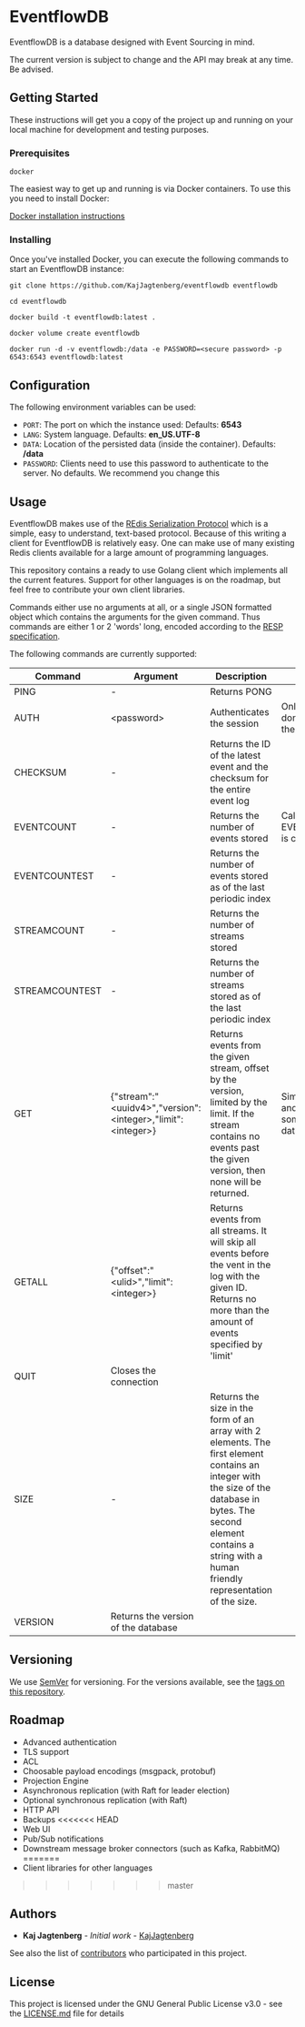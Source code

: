 # EventflowDB

EventflowDB is a database designed with Event Sourcing in mind.

The current version is subject to change and the API may break at any time. Be advised.

## Getting Started

These instructions will get you a copy of the project up and running on your local machine for development and testing purposes.

### Prerequisites

```
docker
```

The easiest way to get up and running is via Docker containers. To use this you need to install Docker:

[Docker installation instructions](https://docs.docker.com/get-docker)

### Installing

Once you've installed Docker, you can execute the following commands to start an EventflowDB instance:

```
git clone https://github.com/KajJagtenberg/eventflowdb eventflowdb

cd eventflowdb

docker build -t eventflowdb:latest .

docker volume create eventflowdb

docker run -d -v eventflowdb:/data -e PASSWORD=<secure password> -p 6543:6543 eventflowdb:latest
```

## Configuration

The following environment variables can be used:

- `PORT`: The port on which the instance used: Defaults: **6543**
- `LANG`: System language. Defaults: **en_US.UTF-8**
- `DATA`: Location of the persisted data (inside the container). Defaults: **/data**
- `PASSWORD`: Clients need to use this password to authenticate to the server. No defaults. We recommend you change this

## Usage

EventflowDB makes use of the [REdis Serialization Protocol](https://redis.io/topics/protocol) which is a simple, easy to understand, text-based protocol. Because of this writing a client for EventflowDB is relatively easy. One can make use of many existing Redis clients available for a large amount of programming languages.

This repository contains a ready to use Golang client which implements all the current features. Support for other languages is on the roadmap, but feel free to contribute your own client libraries.

Commands either use no arguments at all, or a single JSON formatted object which contains the arguments for the given command. Thus commands are either 1 or 2 'words' long, encoded according to the [RESP specification](https://redis.io/topics/protocol).

The following commands are currently supported:

| Command        | Argument                                                       | Description                                                                                                                                                                                                                    | Notes                                                    |
| -------------- | -------------------------------------------------------------- | ------------------------------------------------------------------------------------------------------------------------------------------------------------------------------------------------------------------------------ | -------------------------------------------------------- |
| PING           | -                                                              | Returns PONG                                                                                                                                                                                                                   |                                                          |
| AUTH           | \<password\>                                                   | Authenticates the session                                                                                                                                                                                                      | Only needs to be done after making the connection        |
| CHECKSUM       | -                                                              | Returns the ID of the latest event and the checksum for the entire event log                                                                                                                                                   |                                                          |
| EVENTCOUNT     | -                                                              | Returns the number of events stored                                                                                                                                                                                            | Calling EVENTCOUNTEST is cheaper                         |
| EVENTCOUNTEST  | -                                                              | Returns the number of events stored as of the last periodic index                                                                                                                                                              |                                                          |
| STREAMCOUNT    | -                                                              | Returns the number of streams stored                                                                                                                                                                                           |                                                          |
| STREAMCOUNTEST | -                                                              | Returns the number of streams stored as of the last periodic index                                                                                                                                                             |                                                          |
| GET            | {"stream":"\<uuidv4>","version":\<integer>,"limit":\<integer>} | Returns events from the given stream, offset by the version, limited by the limit. If the stream contains no events past the given version, then none will be returned.                                                        | Similar to LIMIT and OFFSET in some relational databases |
| GETALL         | {"offset":"\<ulid>","limit":\<integer>}                        | Returns events from all streams. It will skip all events before the vent in the log with the given ID. Returns no more than the amount of events specified by 'limit'                                                          |                                                          |
| QUIT           | Closes the connection                                          |                                                                                                                                                                                                                                |                                                          |
| SIZE           | -                                                              | Returns the size in the form of an array with 2 elements. The first element contains an integer with the size of the database in bytes. The second element contains a string with a human friendly representation of the size. |                                                          |
| VERSION        | Returns the version of the database                            |

## Versioning

We use [SemVer](http://semver.org/) for versioning. For the versions available, see the [tags on this repository](https://github.com/kajjagtenberg/eventflowdb/tags).

## Roadmap

- Advanced authentication
- TLS support
- ACL
- Choosable payload encodings (msgpack, protobuf)
- Projection Engine
- Asynchronous replication (with Raft for leader election)
- Optional synchronous replication (with Raft)
- HTTP API
- Backups
<<<<<<< HEAD
- Web UI
- Pub/Sub notifications
- Downstream message broker connectors (such as Kafka, RabbitMQ)
=======
- Client libraries for other languages
>>>>>>> master

## Authors

- **Kaj Jagtenberg** - _Initial work_ - [KajJagtenberg](https://github.com/KajJagtenberg)

See also the list of [contributors](https://github.com/kajjagtenberg/eventflowdb/contributors) who participated in this project.

## License

This project is licensed under the GNU General Public License v3.0 - see the [LICENSE.md](LICENSE.md) file for details
